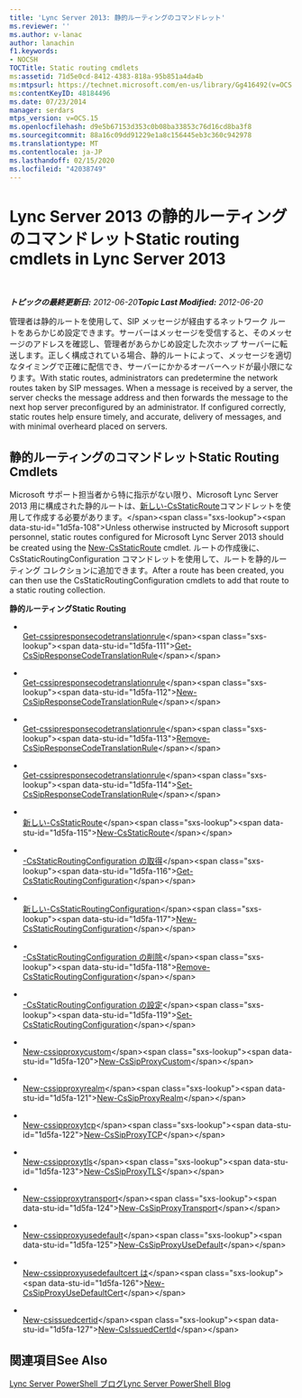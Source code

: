 ```yaml
---
title: 'Lync Server 2013: 静的ルーティングのコマンドレット'
ms.reviewer: ''
ms.author: v-lanac
author: lanachin
f1.keywords:
- NOCSH
TOCTitle: Static routing cmdlets
ms:assetid: 71d5e0cd-8412-4383-818a-95b851a4da4b
ms:mtpsurl: https://technet.microsoft.com/en-us/library/Gg416492(v=OCS.15)
ms:contentKeyID: 48184496
ms.date: 07/23/2014
manager: serdars
mtps_version: v=OCS.15
ms.openlocfilehash: d9e5b67153d353c0b08ba33853c76d16cd8ba3f8
ms.sourcegitcommit: 88a16c09dd91229e1a8c156445eb3c360c942978
ms.translationtype: MT
ms.contentlocale: ja-JP
ms.lasthandoff: 02/15/2020
ms.locfileid: "42038749"
---
```

<div data-xmlns="http://www.w3.org/1999/xhtml">

<div class="topic" data-xmlns="http://www.w3.org/1999/xhtml" data-msxsl="urn:schemas-microsoft-com:xslt" data-cs="http://msdn.microsoft.com/">

<div data-asp="http://msdn2.microsoft.com/asp">

# <a name="static-routing-cmdlets-in-lync-server-2013"></a><span data-ttu-id="1d5fa-102">Lync Server 2013 の静的ルーティングのコマンドレット</span><span class="sxs-lookup"><span data-stu-id="1d5fa-102">Static routing cmdlets in Lync Server 2013</span></span>

</div>

<div id="mainSection">

<div id="mainBody">

<span> </span>

<span data-ttu-id="1d5fa-103">_**トピックの最終更新日:** 2012-06-20_</span><span class="sxs-lookup"><span data-stu-id="1d5fa-103">_**Topic Last Modified:** 2012-06-20_</span></span>

<span data-ttu-id="1d5fa-p101">管理者は静的ルートを使用して、SIP メッセージが経由するネットワーク ルートをあらかじめ設定できます。サーバーはメッセージを受信すると、そのメッセージのアドレスを確認し、管理者があらかじめ設定した次ホップ サーバーに転送します。正しく構成されている場合、静的ルートによって、メッセージを適切なタイミングで正確に配信でき、サーバーにかかるオーバーヘッドが最小限になります。</span><span class="sxs-lookup"><span data-stu-id="1d5fa-p101">With static routes, administrators can predetermine the network routes taken by SIP messages. When a message is received by a server, the server checks the message address and then forwards the message to the next hop server preconfigured by an administrator. If configured correctly, static routes help ensure timely, and accurate, delivery of messages, and with minimal overheard placed on servers.</span></span>

<div>

## <a name="static-routing-cmdlets"></a><span data-ttu-id="1d5fa-107">静的ルーティングのコマンドレット</span><span class="sxs-lookup"><span data-stu-id="1d5fa-107">Static Routing Cmdlets</span></span>

<span data-ttu-id="1d5fa-108">Microsoft サポート担当者から特に指示がない限り、Microsoft Lync Server 2013 用に構成された静的ルートは、[新しい-CsStaticRoute](https://technet.microsoft.com/library/Gg398265(v=OCS.15))コマンドレットを使用して作成する必要があります。</span><span class="sxs-lookup"><span data-stu-id="1d5fa-108">Unless otherwise instructed by Microsoft support personnel, static routes configured for Microsoft Lync Server 2013 should be created using the [New-CsStaticRoute](https://technet.microsoft.com/library/Gg398265(v=OCS.15)) cmdlet.</span></span> <span data-ttu-id="1d5fa-109">ルートの作成後に、CsStaticRoutingConfiguration コマンドレットを使用して、ルートを静的ルーティング コレクションに追加できます。</span><span class="sxs-lookup"><span data-stu-id="1d5fa-109">After a route has been created, you can then use the CsStaticRoutingConfiguration cmdlets to add that route to a static routing collection.</span></span>

<span data-ttu-id="1d5fa-110">**静的ルーティング**</span><span class="sxs-lookup"><span data-stu-id="1d5fa-110">**Static Routing**</span></span>

  - <span></span>  
    <span data-ttu-id="1d5fa-111">[Get-cssipresponsecodetranslationrule](https://technet.microsoft.com/library/Gg398130(v=OCS.15))</span><span class="sxs-lookup"><span data-stu-id="1d5fa-111">[Get-CsSipResponseCodeTranslationRule](https://technet.microsoft.com/library/Gg398130(v=OCS.15))</span></span>

  - <span></span>  
    <span data-ttu-id="1d5fa-112">[Get-cssipresponsecodetranslationrule](https://technet.microsoft.com/library/Gg413041(v=OCS.15))</span><span class="sxs-lookup"><span data-stu-id="1d5fa-112">[New-CsSipResponseCodeTranslationRule](https://technet.microsoft.com/library/Gg413041(v=OCS.15))</span></span>

  - <span></span>  
    <span data-ttu-id="1d5fa-113">[Get-cssipresponsecodetranslationrule](https://technet.microsoft.com/library/Gg412932(v=OCS.15))</span><span class="sxs-lookup"><span data-stu-id="1d5fa-113">[Remove-CsSipResponseCodeTranslationRule](https://technet.microsoft.com/library/Gg412932(v=OCS.15))</span></span>

  - <span></span>  
    <span data-ttu-id="1d5fa-114">[Get-cssipresponsecodetranslationrule](https://technet.microsoft.com/library/Gg425895(v=OCS.15))</span><span class="sxs-lookup"><span data-stu-id="1d5fa-114">[Set-CsSipResponseCodeTranslationRule](https://technet.microsoft.com/library/Gg425895(v=OCS.15))</span></span>

<!-- end list -->

  - <span></span>  
    <span data-ttu-id="1d5fa-115">[新しい-CsStaticRoute](https://technet.microsoft.com/library/Gg398265(v=OCS.15))</span><span class="sxs-lookup"><span data-stu-id="1d5fa-115">[New-CsStaticRoute](https://technet.microsoft.com/library/Gg398265(v=OCS.15))</span></span>

<!-- end list -->

  - <span></span>  
    <span data-ttu-id="1d5fa-116">[-CsStaticRoutingConfiguration の取得](https://technet.microsoft.com/library/Gg398754(v=OCS.15))</span><span class="sxs-lookup"><span data-stu-id="1d5fa-116">[Get-CsStaticRoutingConfiguration](https://technet.microsoft.com/library/Gg398754(v=OCS.15))</span></span>

  - <span></span>  
    <span data-ttu-id="1d5fa-117">[新しい-CsStaticRoutingConfiguration](https://technet.microsoft.com/library/Gg425811(v=OCS.15))</span><span class="sxs-lookup"><span data-stu-id="1d5fa-117">[New-CsStaticRoutingConfiguration](https://technet.microsoft.com/library/Gg425811(v=OCS.15))</span></span>

  - <span></span>  
    <span data-ttu-id="1d5fa-118">[-CsStaticRoutingConfiguration の削除](https://technet.microsoft.com/library/Gg398668(v=OCS.15))</span><span class="sxs-lookup"><span data-stu-id="1d5fa-118">[Remove-CsStaticRoutingConfiguration](https://technet.microsoft.com/library/Gg398668(v=OCS.15))</span></span>

  - <span></span>  
    <span data-ttu-id="1d5fa-119">[-CsStaticRoutingConfiguration の設定](https://technet.microsoft.com/library/Gg398724(v=OCS.15))</span><span class="sxs-lookup"><span data-stu-id="1d5fa-119">[Set-CsStaticRoutingConfiguration](https://technet.microsoft.com/library/Gg398724(v=OCS.15))</span></span>

<!-- end list -->

  - <span></span>  
    <span data-ttu-id="1d5fa-120">[New-cssipproxycustom](https://technet.microsoft.com/library/Gg425904(v=OCS.15))</span><span class="sxs-lookup"><span data-stu-id="1d5fa-120">[New-CsSipProxyCustom](https://technet.microsoft.com/library/Gg425904(v=OCS.15))</span></span>

<!-- end list -->

  - <span></span>  
    <span data-ttu-id="1d5fa-121">[New-cssipproxyrealm](https://technet.microsoft.com/library/Gg413084(v=OCS.15))</span><span class="sxs-lookup"><span data-stu-id="1d5fa-121">[New-CsSipProxyRealm](https://technet.microsoft.com/library/Gg413084(v=OCS.15))</span></span>

<!-- end list -->

  - <span></span>  
    <span data-ttu-id="1d5fa-122">[New-cssipproxytcp](https://technet.microsoft.com/library/Gg425745(v=OCS.15))</span><span class="sxs-lookup"><span data-stu-id="1d5fa-122">[New-CsSipProxyTCP](https://technet.microsoft.com/library/Gg425745(v=OCS.15))</span></span>

<!-- end list -->

  - <span></span>  
    <span data-ttu-id="1d5fa-123">[New-cssipproxytls](https://technet.microsoft.com/library/Gg398629(v=OCS.15))</span><span class="sxs-lookup"><span data-stu-id="1d5fa-123">[New-CsSipProxyTLS](https://technet.microsoft.com/library/Gg398629(v=OCS.15))</span></span>

<!-- end list -->

  - <span></span>  
    <span data-ttu-id="1d5fa-124">[New-cssipproxytransport](https://technet.microsoft.com/library/Gg398489(v=OCS.15))</span><span class="sxs-lookup"><span data-stu-id="1d5fa-124">[New-CsSipProxyTransport](https://technet.microsoft.com/library/Gg398489(v=OCS.15))</span></span>

<!-- end list -->

  - <span></span>  
    <span data-ttu-id="1d5fa-125">[New-cssipproxyusedefault](https://technet.microsoft.com/library/Gg398274(v=OCS.15))</span><span class="sxs-lookup"><span data-stu-id="1d5fa-125">[New-CsSipProxyUseDefault](https://technet.microsoft.com/library/Gg398274(v=OCS.15))</span></span>

<!-- end list -->

  - <span></span>  
    <span data-ttu-id="1d5fa-126">[New-cssipproxyusedefaultcert は](https://technet.microsoft.com/library/Gg425858(v=OCS.15))</span><span class="sxs-lookup"><span data-stu-id="1d5fa-126">[New-CsSipProxyUseDefaultCert](https://technet.microsoft.com/library/Gg425858(v=OCS.15))</span></span>

<!-- end list -->

  - <span></span>  
    <span data-ttu-id="1d5fa-127">[New-csissuedcertid](https://technet.microsoft.com/library/Gg425814(v=OCS.15))</span><span class="sxs-lookup"><span data-stu-id="1d5fa-127">[New-CsIssuedCertId](https://technet.microsoft.com/library/Gg425814(v=OCS.15))</span></span>

</div>

<div>

## <a name="see-also"></a><span data-ttu-id="1d5fa-128">関連項目</span><span class="sxs-lookup"><span data-stu-id="1d5fa-128">See Also</span></span>


[<span data-ttu-id="1d5fa-129">Lync Server PowerShell ブログ</span><span class="sxs-lookup"><span data-stu-id="1d5fa-129">Lync Server PowerShell Blog</span></span>](http://go.microsoft.com/fwlink/p/?linkid=203150)  
  

</div>

</div>

<span> </span>

</div>

</div>

</div>

